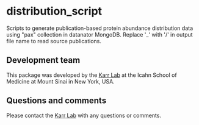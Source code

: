 # distribution_script

Scripts to generate publication-based protein abundance distribution data using "pax" collection in datanator MongoDB. Replace '_' with '/' in output file name to read source publications.

## Development team

This package was developed by the [Karr Lab](https://www.karrlab.org) at the Icahn School of Medicine at Mount Sinai in New York, USA.

## Questions and comments

Please contact the [Karr Lab](mailto:info@karrlab.org) with any questions or comments.